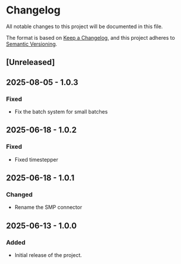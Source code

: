 # Changelog

All notable changes to this project will be documented in this file.

The format is based on [Keep a Changelog](https://keepachangelog.com/en/1.0.0/),
and this project adheres to [Semantic Versioning](https://semver.org/spec/v2.0.0.html).

## [Unreleased]

## 2025-08-05 - 1.0.3

### Fixed

- Fix the batch system for small batches

## 2025-06-18 - 1.0.2

### Fixed

- Fixed timestepper

## 2025-06-18 - 1.0.1

### Changed

- Rename the SMP connector

## 2025-06-13 - 1.0.0

### Added

- Initial release of the project.
